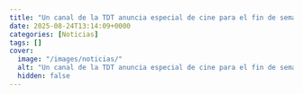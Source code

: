 ```yaml
---
title: "Un canal de la TDT anuncia especial de cine para el fin de semana con esta programación completa"
date: 2025-08-24T13:14:09+0000
categories: [Noticias]
tags: []
cover:
  image: "/images/noticias/"
  alt: "Un canal de la TDT anuncia especial de cine para el fin de semana con esta programación completa"
  hidden: false
---
```



